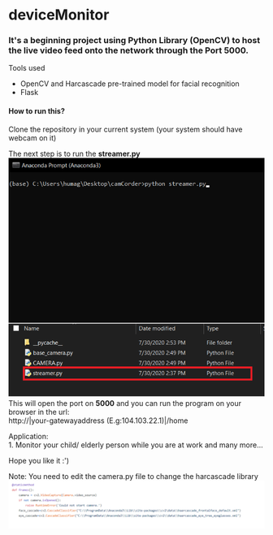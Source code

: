 # deviceMonitor
<h3>It's a beginning project using Python Library (<strong>OpenCV</strong>) to host the live video feed onto the network through the Port 5000.</h3>
<p>Tools used</p>
<ul>
<li>OpenCV and Harcascade pre-trained model for facial recognition</li>
<li>Flask</li>
</ul>
<h4>How to run this?</h4>
<p>Clone the repository in your current system (your system should have webcam on it) </p>
<p>The next step is to run the <strong>streamer.py<br/><img src="https://github.com/hprabesh/deviceMonitor/blob/master/img1.jpg" alt="Run Streamer.py"/></strong>
<br/>This will open the port on <strong>5000</strong> and you can run the program on your browser in the url:<br/>http://|your-gatewayaddress (E.g:104.103.22.1)|/home</p>

<p>Application:
<br>1. Monitor your child/ elderly person while you are at work
and many more...
</p>

<p>Hope you like it :')</p>

<p>Note: You need to edit the camera.py file to change the harcascade library<br/><img src="https://github.com/hprabesh/deviceMonitor/blob/master/2.png" alt="Change Harcascade Location"/></p> 




